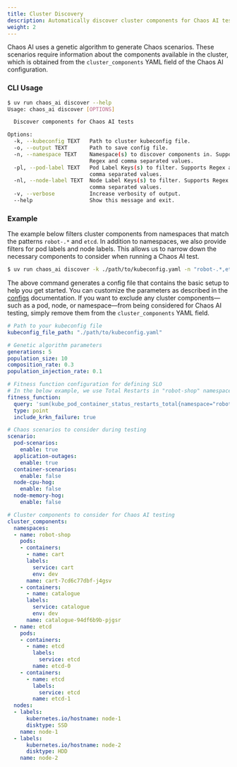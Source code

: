 ```yaml
---
title: Cluster Discovery
description: Automatically discover cluster components for Chaos AI testing.
weight: 2
---
```


Chaos AI uses a genetic algorithm to generate Chaos scenarios. These scenarios require information about the components available in the cluster, which is obtained from the `cluster_components` YAML field of the Chaos AI configuration.

### CLI Usage

```bash
$ uv run chaos_ai discover --help
Usage: chaos_ai discover [OPTIONS]

  Discover components for Chaos AI tests

Options:
  -k, --kubeconfig TEXT   Path to cluster kubeconfig file.
  -o, --output TEXT       Path to save config file.
  -n, --namespace TEXT    Namespace(s) to discover components in. Supports
                          Regex and comma separated values.
  -pl, --pod-label TEXT   Pod Label Keys(s) to filter. Supports Regex and
                          comma separated values.
  -nl, --node-label TEXT  Node Label Keys(s) to filter. Supports Regex and
                          comma separated values.
  -v, --verbose           Increase verbosity of output.
  --help                  Show this message and exit.
```

### Example

The example below filters cluster components from namespaces that match the patterns `robot-.*` and `etcd`. In addition to namespaces, we also provide filters for pod labels and node labels. This allows us to narrow down the necessary components to consider when running a Chaos AI test.

```bash
$ uv run chaos_ai discover -k ./path/to/kubeconfig.yaml -n "robot-.*,etcd" -pl "service,env" -nl "disktype" -o ./chaos-ai.yaml
```

The above command generates a config file that contains the basic setup to help you get started. You can customize the parameters as described in the [configs](./config/) documentation. If you want to exclude any cluster components—such as a pod, node, or namespace—from being considered for Chaos AI testing, simply remove them from the `cluster_components` YAML field.

```yaml
# Path to your kubeconfig file
kubeconfig_file_path: "./path/to/kubeconfig.yaml"

# Genetic algorithm parameters
generations: 5
population_size: 10
composition_rate: 0.3
population_injection_rate: 0.1

# Fitness function configuration for defining SLO
# In the below example, we use Total Restarts in "robot-shop" namespace as the SLO
fitness_function: 
  query: 'sum(kube_pod_container_status_restarts_total{namespace="robot-shop"})'
  type: point
  include_krkn_failure: true

# Chaos scenarios to consider during testing
scenario:
  pod-scenarios:
    enable: true
  application-outages:
    enable: true
  container-scenarios:
    enable: false
  node-cpu-hog:
    enable: false
  node-memory-hog:
    enable: false

# Cluster components to consider for Chaos AI testing
cluster_components:
  namespaces:
  - name: robot-shop
    pods:
    - containers:
      - name: cart
      labels:
        service: cart
        env: dev
      name: cart-7cd6c77dbf-j4gsv
    - containers:
      - name: catalogue
      labels:
        service: catalogue
        env: dev
      name: catalogue-94df6b9b-pjgsr
  - name: etcd
    pods:
    - containers:
      - name: etcd
        labels:
          service: etcd
        name: etcd-0
    - containers:
      - name: etcd
        labels:
          service: etcd
        name: etcd-1
  nodes:
  - labels:
      kubernetes.io/hostname: node-1
      disktype: SSD
    name: node-1
  - labels:
      kubernetes.io/hostname: node-2
      disktype: HDD
    name: node-2
```

